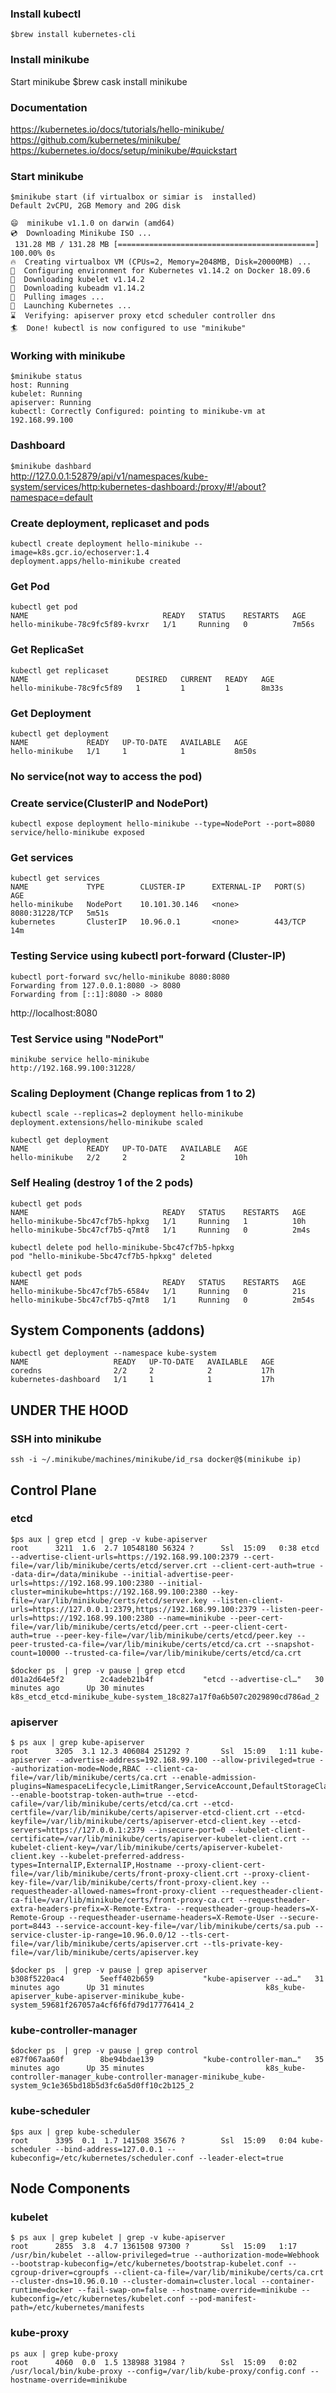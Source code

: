 ### Install kubectl
`$brew install kubernetes-cli`

### Install minikube 
Start minikube 
$brew cask install minikube

### Documentation
https://kubernetes.io/docs/tutorials/hello-minikube/   
https://github.com/kubernetes/minikube/   
https://kubernetes.io/docs/setup/minikube/#quickstart  

### Start minikube
```
$minikube start (if virtualbox or simiar is  installed)
Default 2vCPU, 2GB Memory and 20G disk

😄  minikube v1.1.0 on darwin (amd64)
💿  Downloading Minikube ISO ...
 131.28 MB / 131.28 MB [============================================] 100.00% 0s
🔥  Creating virtualbox VM (CPUs=2, Memory=2048MB, Disk=20000MB) ...
🐳  Configuring environment for Kubernetes v1.14.2 on Docker 18.09.6
💾  Downloading kubelet v1.14.2
💾  Downloading kubeadm v1.14.2
🚜  Pulling images ...
🚀  Launching Kubernetes ... 
⌛  Verifying: apiserver proxy etcd scheduler controller dns
🏄  Done! kubectl is now configured to use "minikube"
```
### Working with minikube 
```
$minikube status
host: Running
kubelet: Running
apiserver: Running
kubectl: Correctly Configured: pointing to minikube-vm at 192.168.99.100
```
### Dashboard
`$minikube dashbard`    
http://127.0.0.1:52879/api/v1/namespaces/kube-system/services/http:kubernetes-dashboard:/proxy/#!/about?namespace=default   

### Create deployment, replicaset and pods
```
kubectl create deployment hello-minikube --image=k8s.gcr.io/echoserver:1.4
deployment.apps/hello-minikube created
```
### Get Pod
```
kubectl get pod
NAME                              READY   STATUS    RESTARTS   AGE
hello-minikube-78c9fc5f89-kvrxr   1/1     Running   0          7m56s
```
### Get ReplicaSet
```
kubectl get replicaset
NAME                        DESIRED   CURRENT   READY   AGE
hello-minikube-78c9fc5f89   1         1         1       8m33s
```
### Get Deployment 
```
kubectl get deployment
NAME             READY   UP-TO-DATE   AVAILABLE   AGE
hello-minikube   1/1     1            1           8m50s
```
### No service(not way to access the pod)

### Create service(ClusterIP and NodePort)
```
kubectl expose deployment hello-minikube --type=NodePort --port=8080
service/hello-minikube exposed
``` 
### Get services
```
kubectl get services
NAME             TYPE        CLUSTER-IP      EXTERNAL-IP   PORT(S)          AGE
hello-minikube   NodePort    10.101.30.146   <none>        8080:31228/TCP   5m51s
kubernetes       ClusterIP   10.96.0.1       <none>        443/TCP          14m
```
### Testing Service using kubectl port-forward (Cluster-IP)
```
kubectl port-forward svc/hello-minikube 8080:8080
Forwarding from 127.0.0.1:8080 -> 8080
Forwarding from [::1]:8080 -> 8080
```
http://localhost:8080   

### Test Service using "NodePort"
```
minikube service hello-minikube
http://192.168.99.100:31228/
```
### Scaling Deployment (Change replicas from 1 to 2)
```
kubectl scale --replicas=2 deployment hello-minikube
deployment.extensions/hello-minikube scaled

kubectl get deployment
NAME             READY   UP-TO-DATE   AVAILABLE   AGE
hello-minikube   2/2     2            2           10h
```
### Self Healing (destroy 1 of the 2 pods)
```
kubectl get pods
NAME                              READY   STATUS    RESTARTS   AGE
hello-minikube-5bc47cf7b5-hpkxg   1/1     Running   1          10h
hello-minikube-5bc47cf7b5-q7mt8   1/1     Running   0          2m4s

kubectl delete pod hello-minikube-5bc47cf7b5-hpkxg
pod "hello-minikube-5bc47cf7b5-hpkxg" deleted

kubectl get pods
NAME                              READY   STATUS    RESTARTS   AGE
hello-minikube-5bc47cf7b5-6584v   1/1     Running   0          21s
hello-minikube-5bc47cf7b5-q7mt8   1/1     Running   0          2m54s
```
## System Components (addons)
```
kubectl get deployment --namespace kube-system
NAME                   READY   UP-TO-DATE   AVAILABLE   AGE
coredns                2/2     2            2           17h
kubernetes-dashboard   1/1     1            1           17h
```
## UNDER THE HOOD
### SSH into minikube 
`ssh -i ~/.minikube/machines/minikube/id_rsa docker@$(minikube ip)`

## Control Plane
### etcd
```
$ps aux | grep etcd | grep -v kube-apiserver
root      3211  1.6  2.7 10548180 56324 ?      Ssl  15:09   0:38 etcd --advertise-client-urls=https://192.168.99.100:2379 --cert-file=/var/lib/minikube/certs/etcd/server.crt --client-cert-auth=true --data-dir=/data/minikube --initial-advertise-peer-urls=https://192.168.99.100:2380 --initial-cluster=minikube=https://192.168.99.100:2380 --key-file=/var/lib/minikube/certs/etcd/server.key --listen-client-urls=https://127.0.0.1:2379,https://192.168.99.100:2379 --listen-peer-urls=https://192.168.99.100:2380 --name=minikube --peer-cert-file=/var/lib/minikube/certs/etcd/peer.crt --peer-client-cert-auth=true --peer-key-file=/var/lib/minikube/certs/etcd/peer.key --peer-trusted-ca-file=/var/lib/minikube/certs/etcd/ca.crt --snapshot-count=10000 --trusted-ca-file=/var/lib/minikube/certs/etcd/ca.crt

$docker ps  | grep -v pause | grep etcd
d01a2d64e5f2        2c4adeb21b4f           "etcd --advertise-cl…"   30 minutes ago      Up 30 minutes                           k8s_etcd_etcd-minikube_kube-system_18c827a17f0a6b507c2029890cd786ad_2
```
###  apiserver
```
$ ps aux | grep kube-apiserver
root      3205  3.1 12.3 406084 251292 ?       Ssl  15:09   1:11 kube-apiserver --advertise-address=192.168.99.100 --allow-privileged=true --authorization-mode=Node,RBAC --client-ca-file=/var/lib/minikube/certs/ca.crt --enable-admission-plugins=NamespaceLifecycle,LimitRanger,ServiceAccount,DefaultStorageClass,DefaultTolerationSeconds,NodeRestriction,MutatingAdmissionWebhook,ValidatingAdmissionWebhook,ResourceQuota --enable-bootstrap-token-auth=true --etcd-cafile=/var/lib/minikube/certs/etcd/ca.crt --etcd-certfile=/var/lib/minikube/certs/apiserver-etcd-client.crt --etcd-keyfile=/var/lib/minikube/certs/apiserver-etcd-client.key --etcd-servers=https://127.0.0.1:2379 --insecure-port=0 --kubelet-client-certificate=/var/lib/minikube/certs/apiserver-kubelet-client.crt --kubelet-client-key=/var/lib/minikube/certs/apiserver-kubelet-client.key --kubelet-preferred-address-types=InternalIP,ExternalIP,Hostname --proxy-client-cert-file=/var/lib/minikube/certs/front-proxy-client.crt --proxy-client-key-file=/var/lib/minikube/certs/front-proxy-client.key --requestheader-allowed-names=front-proxy-client --requestheader-client-ca-file=/var/lib/minikube/certs/front-proxy-ca.crt --requestheader-extra-headers-prefix=X-Remote-Extra- --requestheader-group-headers=X-Remote-Group --requestheader-username-headers=X-Remote-User --secure-port=8443 --service-account-key-file=/var/lib/minikube/certs/sa.pub --service-cluster-ip-range=10.96.0.0/12 --tls-cert-file=/var/lib/minikube/certs/apiserver.crt --tls-private-key-file=/var/lib/minikube/certs/apiserver.key

$docker ps  | grep -v pause | grep apiserver
b308f5220ac4        5eeff402b659           "kube-apiserver --ad…"   31 minutes ago      Up 31 minutes                           k8s_kube-apiserver_kube-apiserver-minikube_kube-system_59681f267057a4cf6f6fd79d17776414_2
```
### kube-controller-manager
```
$docker ps  | grep -v pause | grep control
e87f067aa60f        8be94bdae139           "kube-controller-man…"   35 minutes ago      Up 35 minutes                           k8s_kube-controller-manager_kube-controller-manager-minikube_kube-system_9c1e365bd18b5d3fc6a5d0ff10c2b125_2
```
### kube-scheduler
```
$ps aux | grep kube-scheduler
root      3395  0.1  1.7 141508 35676 ?        Ssl  15:09   0:04 kube-scheduler --bind-address=127.0.0.1 --kubeconfig=/etc/kubernetes/scheduler.conf --leader-elect=true
```
## Node Components
### kubelet
```
$ ps aux | grep kubelet | grep -v kube-apiserver 
root      2855  3.8  4.7 1361508 97300 ?       Ssl  15:09   1:17 /usr/bin/kubelet --allow-privileged=true --authorization-mode=Webhook --bootstrap-kubeconfig=/etc/kubernetes/bootstrap-kubelet.conf --cgroup-driver=cgroupfs --client-ca-file=/var/lib/minikube/certs/ca.crt --cluster-dns=10.96.0.10 --cluster-domain=cluster.local --container-runtime=docker --fail-swap-on=false --hostname-override=minikube --kubeconfig=/etc/kubernetes/kubelet.conf --pod-manifest-path=/etc/kubernetes/manifests
```
### kube-proxy
```
ps aux | grep kube-proxy
root      4060  0.0  1.5 138988 31984 ?        Ssl  15:09   0:02 /usr/local/bin/kube-proxy --config=/var/lib/kube-proxy/config.conf --hostname-override=minikube
```
